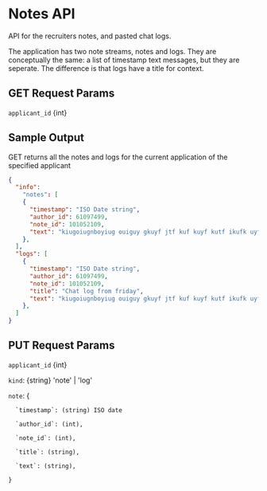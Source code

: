 # Notes API

API for the recruiters notes, and pasted chat logs.

The application has two note streams, notes and logs. They are conceptually the same: a list of timestamp text messages, but they are seperate.
The difference is that logs have a title for context.

## GET Request Params

`applicant_id` {int}

## Sample Output

GET returns all the notes and logs for the current application of the specified applicant

```json
{
  "info":
    "notes": [
    {
      "timestamp": "ISO Date string",
      "author_id": 61097499,
      "note_id": 101052109,
      "text": "kiugoiugnboyiug ouiguy gkuyf jtf kuf kuyf kutf ikufk uyfku fkj iy gkuyg iuy guy kuy uky kuyg kuy iuy",
    },
  ],
  "logs": [
    {
      "timestamp": "ISO Date string",
      "author_id": 61097499,
      "note_id": 101052109,
      "title": "Chat log from friday",
      "text": "kiugoiugnboyiug ouiguy gkuyf jtf kuf kuyf kutf ikufk uyfku fkj iy gkuyg iuy guy kuy uky kuyg kuy iuy",
    },
  ]
}
```

## PUT Request Params

`applicant_id` {int}

`kind`: {string} 'note' | 'log'

`note`: {

      `timestamp`: (string) ISO date

      `author_id`: (int),

      `note_id`: (int),

      `title`: (string),

      `text`: (string),

    }
